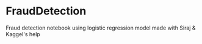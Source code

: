 # FraudDetection
Fraud detection notebook using  logistic regression model made with Siraj & Kaggel's help
